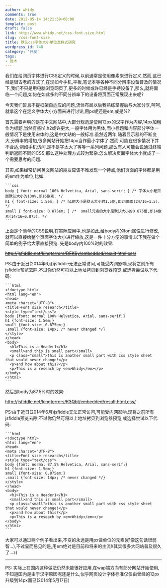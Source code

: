 ```yaml
---
author: whidy
comments: true
date: 2012-05-14 14:21:59+00:00
template: post
draft: false
link: http://www.whidy.net/css-font-size.html
slug: /css-font-size
title: 默认css字体大小单位及样式研究
wordpress_id: 748
category: '开发'
tags:
- 技术
---
```


我们在给网页字体进行CSS定义的时候,以前通常是使用像素来进行定义,然而,这已经是很古老的方式了,在现如今手机,平板,笔记本等各种不同分辨率设备普及的情况下,我们不只是用电脑浏览网页了,更多的时候或许已经是手持设备了,那么,就将面临一个问题,如何在如此多的不同分辨率下的设备将页面正常展现出来呢?

今天我们暂且不提框架自适应的问题,流体布局以后我熟练掌握后与大家分享,呵呵,就拿这个在定义字体大小方面来进行讨论,用px呢还是em,或是%?

首先需要声明的是在中文网站中,大部分规范是使用12px的汉字作为内容,14px加粗作为标题,当然有些h1,h2或许更大,一般字体用为黑体,而小标题和内容部分字体一般情况下是使用宋体的,这是中文站的一般标准.虽然近两年,随着显示器的不断变大,分辨率的增加,很多网站开始把14px当作最小字体了.然而,可能在很多情况下并不合适,例如手机访问,是不是字太大了等等一系列问题,那么有人可能会说通过终端判断返回不同的CSS,那么这种处理方式较为繁杂.怎么解决页面字体大小就成了一个需要思考的问题.

其实,如果经常访问英文网站的朋友应该不难发现一个特点,他们页面的字体都是用的em作为单位,比如:


    
    ```css
    body { font: normal 100% Helvetica, Arial, sans-serif; } /* 字体大小是页面默认大小的100%,即16像素. */
    h1 { font-size: 1.5em; } /* h1的大小是默认大小的1.5倍,即24像素(24/16=1.5). */
    small { font-size: 0.875em; } /*  small元素的大小是默认大小的0.875倍,即14像素(14/16=0.875). */
    ```



上面是个简单的CSS说明,在实际应用中,也是如此,给body内的font属性进行修改,就可以直接给整个页面字体大小进行缩放,这是一件十分方便的事情.以下我在做个简单的例子给大家直接预览.
先是body内100%时的效果:

<del>http://jsfiddle.net/kingterrors/DEKSy/embedded/result,html,css/</del>

PS:由于近日(2014年6月)jsfiddle无法正常访问,可能受内网影响,现将之前所有jsfiddle预览去除,不过你仍然可将以上地址拷贝到浏览器预览,或选择尝试以下代码:


    
    ```html
    <!doctype html>
    <html lang="en">
    <head>
    <meta charset="UTF-8">
    <title>Font size research</title>
    <style type="text/css">
    body {font: normal 100% Helvetica, Arial, sans-serif;}
    h1 {font-size: 1.5em;}
    small {font-size: 0.875em;}
    .small {font-size: 14px; /* never changed */}
    </style>
    </head>
    <body>
      <h1>This is a Header1</h1>
      <small>and this is small part</small>
      <p class="small">this is another small part with css style sheet that would never change!</p>
      <p>and how about this?</p>
      <p>This is a reseach by <em>Whidy</em></p>
    </body>
    </html>
    ```



然后是body为87.5%时的效果:

<del>http://jsfiddle.net/kingterrors/K3Qbt/embedded/result,html,css/</del>

PS:由于近日(2014年6月)jsfiddle无法正常访问,可能受内网影响,现将之前所有jsfiddle预览去除,不过你仍然可将以上地址拷贝到浏览器预览,或选择尝试以下代码:


    
    ```html
    <!doctype html>
    <html lang="en">
    <head>
    <meta charset="UTF-8">
    <title>Font size research</title>
    <style type="text/css">
    body {font: normal 87.5% Helvetica, Arial, sans-serif;}
    h1 {font-size: 1.5em;}
    small {font-size: 0.875em;}
    .small {font-size: 14px; /* never changed */}
    </style>
    </head>
    <body>
      <h1>This is a Header1</h1>
      <small>and this is small part</small>
      <p class="small">this is another small part with css style sheet that would never change!</p>
      <p>and how about this?</p>
      <p>This is a reseach by <em>Whidy</em></p>
    </body>
    </html>
    ```



大家可以通过两个例子看出来,不变的永远是用px做单位的元素(好像这句话很弱智...),不过显而易见的是,用em绝对是目前和将来的主流!(其实很多大网站普及很久了...z)



* * *



PS: 实际上在国内这种做法仍然未能很好应用,在wap端方向有部分网站开始使用,不知道国内是由于汉字原因呢还是什么,似乎网页设计字体标准仅仅由曾经的12px升级到14px而已(2014年5月17日)
